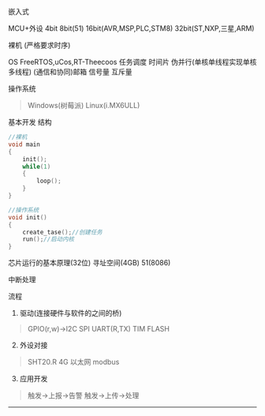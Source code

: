 嵌入式

MCU+外设
4bit
8bit(51)
16bit(AVR,MSP,PLC,STM8)
32bit(ST,NXP,三星,ARM)

裸机
(严格要求时序)

OS
FreeRTOS,uCos,RT-Theecoos
任务调度 时间片 伪并行(单核单线程实现单核多线程)
(通信和协同)邮箱 信号量 互斥量

操作系统
>Windows(树莓派)
>Linux(i.MX6ULL)

基本开发
结构
```C
//裸机
void main
{
	init();
	while(1)
	{
		loop();
	}
}
```
```C
//操作系统
void init()
{
	create_tase();//创建任务
	run();//启动内核
}
```


芯片运行的基本原理(32位)
寻址空间(4GB)
51(8086)


中断处理

流程
1. 驱动(连接硬件与软件的之间的桥)
>GPIO(r,w)->I2C SPI
>UART(R,TX)
>TIM
>FLASH

2. 外设对接
>SHT20.R
>4G
>以太网
>modbus

3. 应用开发
>触发->上报->告警
>触发->上传->处理
---
